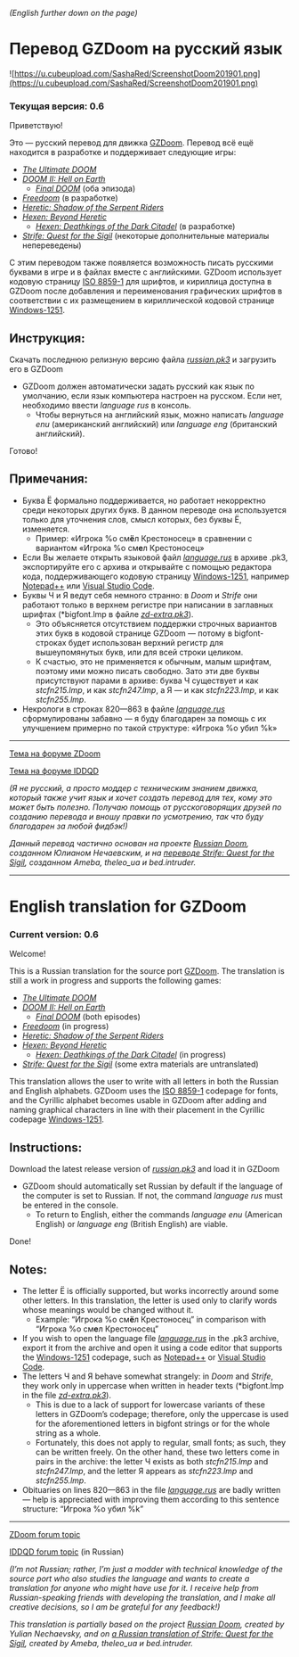 *(English further down on the page)*

# Перевод GZDoom на русский язык
![https://u.cubeupload.com/SashaRed/ScreenshotDoom201901.png](https://u.cubeupload.com/SashaRed/ScreenshotDoom201901.png)

### Текущая версия: 0.6

Приветствую!

Это — русский перевод для движка [GZDoom](https://zdoom.org/index). Перевод всё ещё находится в разработке и поддерживает следующие игры:
- [*The Ultimate DOOM*](https://ru.wikipedia.org/wiki/Doom_(игра,_1993))
- [*DOOM II: Hell on Earth*](https://ru.wikipedia.org/wiki/Doom_II:_Hell_on_Earth)
	- [*Final DOOM*](https://ru.wikipedia.org/wiki/Final_Doom) (оба эпизода)
- [*Freedoom*](https://freedoom.github.io/) (в разработке)
- [*Heretic: Shadow of the Serpent Riders*](https://ru.wikipedia.org/wiki/Heretic)
- [*Hexen: Beyond Heretic*](https://ru.wikipedia.org/wiki/Hexen)
	- [*Hexen: Deathkings of the Dark Citadel*](https://ru.wikipedia.org/wiki/Hexen#Deathkings_of_the_Dark_Citadel) (в разработке)
- [*Strife: Quest for the Sigil*](https://ru.wikipedia.org/wiki/Strife) (некоторые дополнительные материалы непереведены)

С этим переводом также появляется возможность писать русскими буквами в игре и в файлах вместе с английскими. GZDoom использует кодовую страницу [ISO 8859-1](https://en.wikipedia.org/wiki/ISO/IEC_8859-1) для шрифтов, и кириллица доступна в GZDoom после добавления и переименования графических шрифтов в соответствии с их размещением в кириллической кодовой странице [Windows-1251](https://en.wikipedia.org/wiki/Windows-1251).

## Инструкция:

Скачать последнюю релизную версию файла [*russian.pk3*](https://www.dropbox.com/s/0k87m86l0uahuvu/russian.pk3?dl=1) и загрузить его в GZDoom
- GZDoom должен автоматически задать русский как язык по умолчанию, если язык компьютера настроен на русском. Если нет, необходимо ввести *language rus* в консоль.
	- Чтобы вернуться на английский язык, можно написать *language enu* (американский английский) или *language eng* (британский английский).

Готово!

## Примечания:
- Буква Ё формально поддерживается, но работает некорректно среди некоторых других букв. В данном переводе она используется только для уточнения слов, смысл которых, без буквы Ё, изменяется.
	- Пример: «Игрока %o см**ё**л Крестоносец» в сравнении с вариантом «Игрока %o см**е**л Крестоносец»
- Если Вы желаете открыть языковой файл [*language.rus*](pk3/language.rus) в архиве .pk3, экспортируйте его с архива и открывайте с помощью редактора кода, поддерживающего кодовую страницу [Windows-1251](https://en.wikipedia.org/wiki/Windows-1251), например [Notepad++](https://notepad-plus-plus.org/download/) или [Visual Studio Code](https://code.visualstudio.com/).
- Буквы Ч и Я ведут себя немного странно: в *Doom* и *Strife* они работают только в верхнем регистре при написании в заглавных шрифтах (*bigfont.lmp в файле [*zd-extra.pk3*](https://github.com/coelckers/gzdoom/tree/master/wadsrc_extra/static)).
	- Это объясняется отсутствием поддержки строчных вариантов этих букв в кодовой странице GZDoom — потому в bigfont-строках будет использован верхний регистр для вышеупомянутых букв, или для всей строки целиком.
	- К счастью, это не применяется к обычным, малым шрифтам, поэтому ими можно писать свободно. Зато эти две буквы присутствуют парами в архиве: буква Ч существует и как *stcfn215.lmp*, и как *stcfn247.lmp*, а Я — и как *stcfn223.lmp*, и как *stcfn255.lmp*.
- Некрологи в строках 820—863 в файле [*language.rus*](pk3/language.rus#L820) сформулированы забавно — я буду благодарен за помощь с их улучшением примерно по такой структуре: «Игрока %o убил %k»

---

[Тема на форуме ZDoom](https://forum.zdoom.org/viewtopic.php?f=19&t=58872)

[Тема на форуме IDDQD](https://i.iddqd.ru/viewtopic.php?t=1492)

*(Я не русский, а просто моддер с техническим знанием движка, который также учит язык и хочет создать перевод для тех, кому это может быть полезно. Получаю помощь от русскоговорящих друзей по созданию перевода и вношу правки по усмотрению, так что буду благодарен за любой фидбэк!)*

*Данный перевод частично основан на проекте [Russian Doom](https://github.com/JNechaevsky/russian-doom), созданном Юлианом Нечаевским, и на [переводе Strife: Quest for the Sigil](http://arc.iddqd.ru/14072015/viewtopic.php?t=5331), созданном Ameba, theleo_ua и bed.intruder.*

---

# English translation for GZDoom

### Current version: 0.6

Welcome!

This is a Russian translation for the source port [GZDoom](https://zdoom.org/index). The translation is still a work in progress and supports the following games:
- [*The Ultimate DOOM*](https://en.wikipedia.org/wiki/Doom_(1993_video_game))
- [*DOOM II: Hell on Earth*](https://en.wikipedia.org/wiki/Doom_II:_Hell_on_Earth)
	- [*Final DOOM*](https://en.wikipedia.org/wiki/Final_Doom) (both episodes)
- [*Freedoom*](https://freedoom.github.io/) (in progress)
- [*Heretic: Shadow of the Serpent Riders*](https://en.wikipedia.org/wiki/Heretic)
- [*Hexen: Beyond Heretic*](https://en.wikipedia.org/wiki/Hexen)
	- [*Hexen: Deathkings of the Dark Citadel*](https://en.wikipedia.org/wiki/Hexen:_Beyond_Heretic#Deathkings_of_the_Dark_Citadel) (in progress)
- [*Strife: Quest for the Sigil*](https://en.wikipedia.org/wiki/Strife_(1996_video_game)) (some extra materials are untranslated)

This translation allows the user to write with all letters in both the Russian and English alphabets. GZDoom uses the [ISO 8859-1](https://en.wikipedia.org/wiki/ISO/IEC_8859-1) codepage for fonts, and the Cyrillic alphabet becomes usable in GZDoom after adding and naming graphical characters in line with their placement in the Cyrillic codepage [Windows-1251](https://en.wikipedia.org/wiki/Windows-1251).

## Instructions:

Download the latest release version of [*russian.pk3*](https://www.dropbox.com/s/0k87m86l0uahuvu/russian.pk3?dl=1) and load it in GZDoom
- GZDoom should automatically set Russian by default if the language of the computer is set to Russian. If not, the command *language rus* must be entered in the console.
	- To return to English, either the commands *language enu* (American English) or *language eng* (British English) are viable.

Done!

## Notes:
- The letter Ё is officially supported, but works incorrectly around some other letters. In this translation, the letter is used only to clarify words whose meanings would be changed without it.
	- Example: “Игрока %o см**ё**л Крестоносец” in comparison with “Игрока %o см**е**л Крестоносец”
- If you wish to open the language file [*language.rus*](pk3/language.rus) in the .pk3 archive, export it from the archive and open it using a code editor that supports the [Windows-1251](https://en.wikipedia.org/wiki/Windows-1251) codepage, such as [Notepad++](https://notepad-plus-plus.org/download/) or [Visual Studio Code](https://code.visualstudio.com/).
- The letters Ч and Я behave somewhat strangely: in *Doom* and *Strife*, they work only in uppercase when written in header texts (*bigfont.lmp in the file [*zd-extra.pk3*](https://github.com/coelckers/gzdoom/tree/master/wadsrc_extra/static)).
	- This is due to a lack of support for lowercase variants of these letters in GZDoom’s codepage; therefore, only the uppercase is used for the aforementioned letters in bigfont strings or for the whole string as a whole.
	- Fortunately, this does not apply to regular, small fonts; as such, they can be written freely. On the other hand, these two letters come in pairs in the archive: the letter Ч exists as both *stcfn215.lmp* and *stcfn247.lmp*, and the letter Я appears as *stcfn223.lmp* and *stcfn255.lmp*.
- Obituaries on lines 820—863 in the file [*language.rus*](pk3/language.rus#L820) are badly written — help is appreciated with improving them according to this sentence structure: “Игрока %o убил %k”

---

[ZDoom forum topic](https://forum.zdoom.org/viewtopic.php?f=19&t=58872)

[IDDQD forum topic](https://i.iddqd.ru/viewtopic.php?t=1492) (in Russian)

*(I’m not Russian; rather, I’m just a modder with technical knowledge of the source port who also studies the language and wants to create a translation for anyone who might have use for it. I receive help from Russian-speaking friends with developing the translation, and I make all creative decisions, so I am be grateful for any feedback!)*

*This translation is partially based on the project [Russian Doom](https://github.com/JNechaevsky/russian-doom), created by Yulian Nechaevsky, and on [a Russian translation of Strife: Quest for the Sigil](http://arc.iddqd.ru/14072015/viewtopic.php?t=5331), created by Ameba, theleo_ua и bed.intruder.*